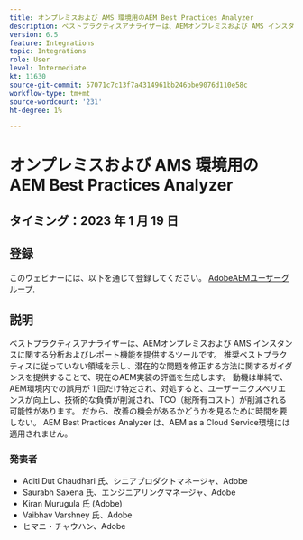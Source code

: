```yaml
---
title: オンプレミスおよび AMS 環境用のAEM Best Practices Analyzer
description: ベストプラクティスアナライザーは、AEMオンプレミスおよび AMS インスタンスに関する分析およびレポート機能を提供するツールです。 推奨ベストプラクティスに従っていない領域を示し、潜在的な問題を修正する方法に関するガイダンスを提供することで、現在のAEM実装の評価を生成します。
version: 6.5
feature: Integrations
topic: Integrations
role: User
level: Intermediate
kt: 11630
source-git-commit: 57071c7c13f7a4314961bb246bbe9076d110e58c
workflow-type: tm+mt
source-wordcount: '231'
ht-degree: 1%

---
```


# オンプレミスおよび AMS 環境用のAEM Best Practices Analyzer

## タイミング：2023 年 1 月 19 日

## 登録

このウェビナーには、以下を通じて登録してください。 [AdobeAEMユーザーグループ](https://aem-augs.adobe.com/).

## 説明

ベストプラクティスアナライザーは、AEMオンプレミスおよび AMS インスタンスに関する分析およびレポート機能を提供するツールです。 推奨ベストプラクティスに従っていない領域を示し、潜在的な問題を修正する方法に関するガイダンスを提供することで、現在のAEM実装の評価を生成します。 動機は単純で、AEM環境内での誤用が 1 回だけ特定され、対処すると、ユーザーエクスペリエンスが向上し、技術的な負債が削減され、TCO（総所有コスト）が削減される可能性があります。 だから、改善の機会があるかどうかを見るために時間を要しない。
AEM Best Practices Analyzer は、AEM as a Cloud Service環境には適用されません。

### 発表者

* Aditi Dut Chaudhari 氏、シニアプロダクトマネージャ、Adobe
* Saurabh Saxena 氏、エンジニアリングマネージャ、Adobe
* Kiran Murugula 氏 (Adobe)
* Vaibhav Varshney 氏、Adobe
* ヒマニ・チャウハン、Adobe
